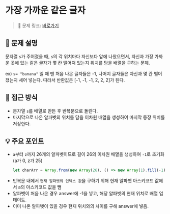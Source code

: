 # 가장 가까운 같은 글자

> 🔗 문제 링크: [바로가기](https://school.programmers.co.kr/learn/courses/30/lessons/142086) 

## 🌱 문제 설명
문자열 `s`가 주어졌을 때, `s`의 각 위치마다 자신보다 앞에 나왔으면서, 자신과 가장 가까운 곳에 있는 같은 글자가 몇 칸 떨어져 있는지 위치를 담을 배열을 구하는 문제.

ex) `s= "banana"` 일 때 맨 처음 나온 글자들은 -1, 나머지 글자들은 자신과 몇 칸 떨어졌는지 세어 넣는다. 따라서 반환값은 [-1, -1, -1, 2, 2, 2]가 된다.

## 🤔 접근 방식
- 문자열 `s`를 배열로 만든 후 반복문으로 돌린다.
- 마지막으로 나온 알파벳의 위치를 담을 이차원 배열을 생성하여 마지막 등장 위치를 저장한다.

## 💡 주요 포인트
- `a`부터 `z`까지 26개의 알파벳이므로 길이 26의 이차원 배열을 생성하여 `-1`로 초기화 (a가 0, z가 25)
  ```js
  let charArr = Array.from(new Array(26), () => new Array(1).fill(-1));
  ```
- 반복문 내에서 `현재 알파벳의 인덱스 값`을 구하기 위해 현재 알파벳 아스키코드 값에서 a의 아스키코드 값을 뺌
- 알파벳이 처음 나온 경우 answer에 -1을 넣고, 해당 알파벳의 현재 위치로 배열 업데이트.
- 이미 나온 알파벳이 있을 경우 현재 위치와의 차이를 구해 answer에 넣음.
